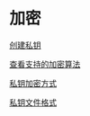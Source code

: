 # 加密

[创建私钥](创建私钥/创建私钥.md "创建私钥")

[查看支持的加密算法](查看支持的加密算法/查看支持的加密算法.md "查看支持的加密算法")

[私钥加密方式](私钥加密方式/私钥加密方式.md "私钥加密方式")

[私钥文件格式](私钥文件格式/私钥文件格式.md "私钥文件格式")

